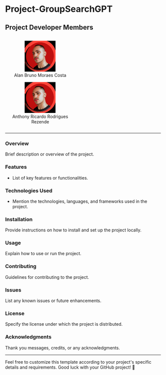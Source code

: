 # Project-GroupSearchGPT

## Project Developer Members

<div style="display:flex;">
  <div style="flex-basis: 45%; text-align: center;">
    <p>
      <img src="./ImagesMembers/anthony.jpeg" alt="Alan's Photo" width="100"/>
      <br />
      Alan Bruno Moraes Costa
    </p>
    <p>
      <img src="./ImagesMembers/anthony.jpeg" alt="Anthony's Photo" width="100"/>
      <br />
      Anthony Ricardo Rodrigues Rezende
    </p>
  </div>
</div>

---

### Overview
Brief description or overview of the project.

### Features
- List of key features or functionalities.

### Technologies Used
- Mention the technologies, languages, and frameworks used in the project.

### Installation
Provide instructions on how to install and set up the project locally.

### Usage
Explain how to use or run the project.

### Contributing
Guidelines for contributing to the project.

### Issues
List any known issues or future enhancements.

### License
Specify the license under which the project is distributed.

### Acknowledgments
Thank you messages, credits, or any acknowledgments.

---

Feel free to customize this template according to your project's specific details and requirements. Good luck with your GitHub project! 🚀
